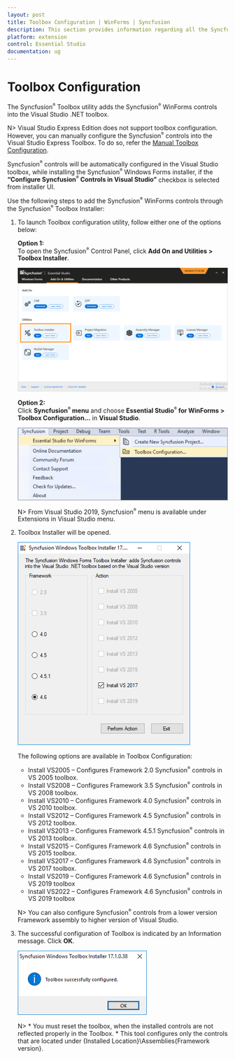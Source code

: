 ```yaml
---
layout: post
title: Toolbox Configuration | WinForms | Syncfusion
description: This section provides information regarding all the Syncfusion Essential Studio utilities and its usage
platform: extension
control: Essential Studio
documentation: ug
---
```


# Toolbox Configuration

The Syncfusion<sup style="font-size:70%">&reg;</sup> Toolbox utility adds the Syncfusion<sup style="font-size:70%">&reg;</sup> WinForms controls into the Visual Studio .NET toolbox.

N> Visual Studio Express Edition does not support toolbox configuration. However, you can manually configure the Syncfusion<sup style="font-size:70%">&reg;</sup> controls into the Visual Studio Express Toolbox. To do so, refer the [Manual Toolbox Configuration](https://help.Syncfusion.com/common/faq/how-to-configure-the-toolbox-of-visual-studio-manually).

Syncfusion<sup style="font-size:70%">&reg;</sup> controls will be automatically configured in the Visual Studio toolbox, while installing the Syncfusion<sup style="font-size:70%">&reg;</sup> Windows Forms installer, if the <b>“Configure Syncfusion<sup style="font-size:70%">&reg;</sup> Controls in Visual Studio”</b> checkbox is selected from installer UI.

Use the following steps to add the Syncfusion<sup style="font-size:70%">&reg;</sup> WinForms controls through the Syncfusion<sup style="font-size:70%">&reg;</sup> Toolbox Installer:

1. To launch Toolbox configuration utility, follow either one of the options below:

   **Option 1:**   
   To open the Syncfusion<sup style="font-size:70%">&reg;</sup> Control Panel, click **Add On and Utilities > Toolbox Installer**.
   
   ![Add On and Utilities](Toolbox-Configuration_images/Toolbox-Configuration_img1.png)
   
   **Option 2:**  
   Click **Syncfusion<sup style="font-size:70%">&reg;</sup> menu** and choose **Essential Studio<sup style="font-size:70%">&reg;</sup> for WinForms > Toolbox Configuration...** in **Visual Studio**.

   ![Toolbox Installer via Syncfusion<sup style="font-size:70%">&reg;</sup> menu](Toolbox-Configuration_images/Syncfusion_Menu_Toolbox.png)

   N> From Visual Studio 2019, Syncfusion<sup style="font-size:70%">&reg;</sup> menu is available under Extensions in Visual Studio menu.

2. Toolbox Installer will be opened.

   ![Toolbox Installer](Toolbox-Configuration_images/Toolbox-Configuration_img2.png)

   The following options are available in Toolbox Configuration:

   * Install VS2005 – Configures Framework 2.0 Syncfusion<sup style="font-size:70%">&reg;</sup> controls in VS 2005 toolbox.
   * Install VS2008 – Configures Framework 3.5 Syncfusion<sup style="font-size:70%">&reg;</sup> controls in VS 2008 toolbox.
   * Install VS2010 – Configures Framework 4.0 Syncfusion<sup style="font-size:70%">&reg;</sup> controls in VS 2010 toolbox.
   * Install VS2012 – Configures Framework 4.5 Syncfusion<sup style="font-size:70%">&reg;</sup> controls in VS 2012 toolbox.
   * Install VS2013 – Configures Framework 4.5.1 Syncfusion<sup style="font-size:70%">&reg;</sup> controls in VS 2013 toolbox.
   * Install VS2015 – Configures Framework 4.6 Syncfusion<sup style="font-size:70%">&reg;</sup> controls in VS 2015 toolbox.
   * Install VS2017 – Configures Framework 4.6 Syncfusion<sup style="font-size:70%">&reg;</sup> controls in VS 2017 toolbox.
   * Install VS2019 – Configures Framework 4.6 Syncfusion<sup style="font-size:70%">&reg;</sup> controls in VS 2019 toolbox
   * Install VS2022 – Configures Framework 4.6 Syncfusion<sup style="font-size:70%">&reg;</sup> controls in VS 2019 toolbox
   
    N> You can also configure Syncfusion<sup style="font-size:70%">&reg;</sup> controls from a lower version Framework assembly to higher version of Visual Studio.
   
3. The successful configuration of Toolbox is indicated by an Information message. Click **OK**.

   ![Toolbox Installer](Toolbox-Configuration_images/Toolbox-Configuration_img3.png)
   
   
   N> * You must reset the toolbox, when the installed controls are not reflected properly in the Toolbox. * This tool configures only the controls that are located under {Installed Location}\Assemblies\{Framework version}.
   
